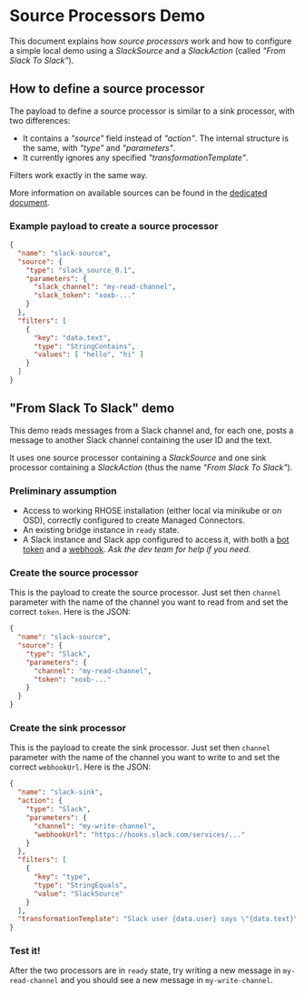 # Source Processors Demo

This document explains how _source processors_ work and how to configure a simple local demo using
a _SlackSource_ and a _SlackAction_ (called _"From Slack To Slack"_).

## How to define a source processor

The payload to define a source processor is similar to a sink processor, with two differences:

* It contains a _"source"_ field instead of _"action"_. The internal structure is the same, with _"type"_ and _"parameters"_.
* It currently ignores any specified _"transformationTemplate"_.

Filters work exactly in the same way.

More information on available sources can be found in the [dedicated document](../SOURCES.md).

### Example payload to create a source processor

```json
{
  "name": "slack-source",
  "source": {
    "type": "slack_source_0.1",
    "parameters": {
      "slack_channel": "my-read-channel",
      "slack_token": "xoxb-..."
    }
  },
  "filters": [
    {
      "key": "data.text",
      "type": "StringContains",
      "values": [ "hello", "hi" ]
    }
  ]
}
```

## "From Slack To Slack" demo

This demo reads messages from a Slack channel and, for each one, posts a message to another Slack channel containing
the user ID and the text.

It uses one source processor containing a _SlackSource_ and one sink processor containing a _SlackAction_
(thus the name _"From Slack To Slack"_).

### Preliminary assumption

* Access to working RHOSE installation (either local via minikube or on OSD), correctly configured to create Managed Connectors.
* An existing bridge instance in `ready` state.
* A Slack instance and Slack app configured to access it, with both a [bot token](https://api.slack.com/authentication/token-types#bot) and a [webhook](https://api.slack.com/messaging/webhooks). _Ask the dev team for help if you need._

### Create the source processor

This is the payload to create the source processor. Just set then `channel` parameter with the name of the channel
you want to read from and set the correct `token`. Here is the JSON:

```json
{
  "name": "slack-source",
  "source": {
    "type": "Slack",
    "parameters": {
      "channel": "my-read-channel",
      "token": "xoxb-..."
    }
  }
}
```

### Create the sink processor

This is the payload to create the sink processor. Just set then `channel` parameter with the name of the channel
you want to write to and set the correct `webhookUrl`. Here is the JSON:

```json
{
  "name": "slack-sink",
  "action": {
    "type": "Slack",
    "parameters": {
      "channel": "my-write-channel",
      "webhookUrl": "https://hooks.slack.com/services/..."
    }
  },
  "filters": [
    {
      "key": "type",
      "type": "StringEquals",
      "value": "SlackSource"
    }
  ],
  "transformationTemplate": "Slack user {data.user} says \"{data.text}\""
}
```

### Test it!

After the two processors are in `ready` state, try writing a new message in `my-read-channel` and you should see a
new message in `my-write-channel`.
